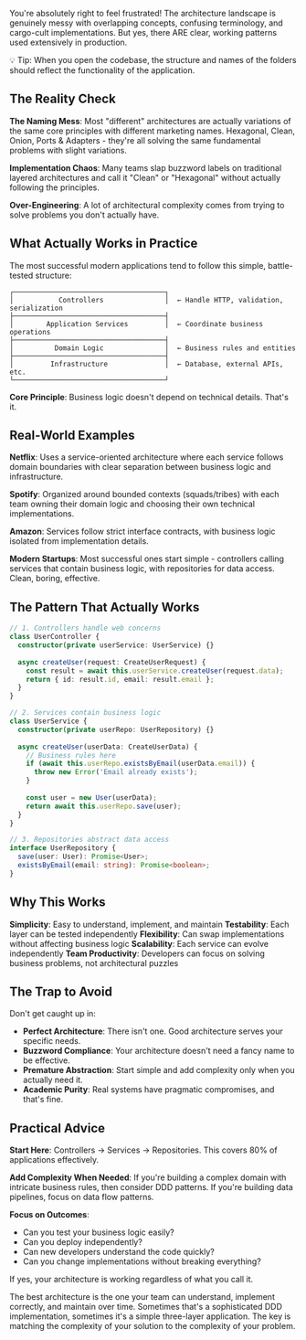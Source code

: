 You're absolutely right to feel frustrated! The architecture landscape is genuinely messy with overlapping concepts, confusing terminology, and cargo-cult implementations. But yes, there ARE clear, working patterns used extensively in production.

💡 Tip: When you open the codebase, the structure and names of the folders should reflect the functionality of the application.

## The Reality Check

**The Naming Mess**: Most "different" architectures are actually variations of the same core principles with different marketing names. Hexagonal, Clean, Onion, Ports & Adapters - they're all solving the same fundamental problems with slight variations.

**Implementation Chaos**: Many teams slap buzzword labels on traditional layered architectures and call it "Clean" or "Hexagonal" without actually following the principles.

**Over-Engineering**: A lot of architectural complexity comes from trying to solve problems you don't actually have.

## What Actually Works in Practice

The most successful modern applications tend to follow this simple, battle-tested structure:

```
┌─────────────────────────────────────┐
│           Controllers               │  ← Handle HTTP, validation, serialization
├─────────────────────────────────────┤
│        Application Services         │  ← Coordinate business operations
├─────────────────────────────────────┤
│          Domain Logic               │  ← Business rules and entities  
├─────────────────────────────────────┤
│         Infrastructure              │  ← Database, external APIs, etc.
└─────────────────────────────────────┘
```

**Core Principle**: Business logic doesn't depend on technical details. That's it.

## Real-World Examples

**Netflix**: Uses a service-oriented architecture where each service follows domain boundaries with clear separation between business logic and infrastructure.

**Spotify**: Organized around bounded contexts (squads/tribes) with each team owning their domain logic and choosing their own technical implementations.

**Amazon**: Services follow strict interface contracts, with business logic isolated from implementation details.

**Modern Startups**: Most successful ones start simple - controllers calling services that contain business logic, with repositories for data access. Clean, boring, effective.

## The Pattern That Actually Works

```typescript
// 1. Controllers handle web concerns
class UserController {
  constructor(private userService: UserService) {}
  
  async createUser(request: CreateUserRequest) {
    const result = await this.userService.createUser(request.data);
    return { id: result.id, email: result.email };
  }
}

// 2. Services contain business logic
class UserService {
  constructor(private userRepo: UserRepository) {}
  
  async createUser(userData: CreateUserData) {
    // Business rules here
    if (await this.userRepo.existsByEmail(userData.email)) {
      throw new Error('Email already exists');
    }
    
    const user = new User(userData);
    return await this.userRepo.save(user);
  }
}

// 3. Repositories abstract data access
interface UserRepository {
  save(user: User): Promise<User>;
  existsByEmail(email: string): Promise<boolean>;
}
```

## Why This Works

**Simplicity**: Easy to understand, implement, and maintain
**Testability**: Each layer can be tested independently
**Flexibility**: Can swap implementations without affecting business logic
**Scalability**: Each service can evolve independently
**Team Productivity**: Developers can focus on solving business problems, not architectural puzzles

## The Trap to Avoid

Don't get caught up in:
- **Perfect Architecture**: There isn't one. Good architecture serves your specific needs.
- **Buzzword Compliance**: Your architecture doesn't need a fancy name to be effective.
- **Premature Abstraction**: Start simple and add complexity only when you actually need it.
- **Academic Purity**: Real systems have pragmatic compromises, and that's fine.

## Practical Advice

**Start Here**: Controllers → Services → Repositories. This covers 80% of applications effectively.

**Add Complexity When Needed**: If you're building a complex domain with intricate business rules, then consider DDD patterns. If you're building data pipelines, focus on data flow patterns.

**Focus on Outcomes**: 
- Can you test your business logic easily?
- Can you deploy independently?
- Can new developers understand the code quickly?
- Can you change implementations without breaking everything?

If yes, your architecture is working regardless of what you call it.

The best architecture is the one your team can understand, implement correctly, and maintain over time. Sometimes that's a sophisticated DDD implementation, sometimes it's a simple three-layer application. The key is matching the complexity of your solution to the complexity of your problem.
